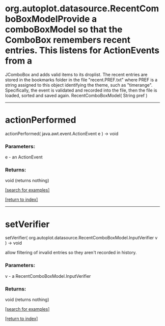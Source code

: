 # org.autoplot.datasource.RecentComboBoxModelProvide a comboBoxModel so that the ComboBox remembers recent entries.  This listens for ActionEvents from a
 JComboBox and adds valid items to its droplist.  The recent entries are stored in the bookmarks folder in the
 file "recent.PREF.txt" where PREF is a string assigned to this object identifying the theme, such as
 "timerange".  Specifically, the event is validated and recorded into the file, then the file is loaded,
 sorted and saved again.
RecentComboBoxModel( String pref )


***
<a name="actionPerformed"></a>
# actionPerformed
actionPerformed( java.awt.event.ActionEvent e ) &rarr; void



### Parameters:
e - an ActionEvent

### Returns:
void (returns nothing)


<a href="https://github.com/autoplot/dev/search?q=actionPerformed&unscoped_q=actionPerformed">[search for examples]</a>

<a href="https://github.com/autoplot/documentation/blob/master/javadoc/index-all.md">[return to index]</a>

***
<a name="setVerifier"></a>
# setVerifier
setVerifier( org.autoplot.datasource.RecentComboBoxModel.InputVerifier v ) &rarr; void

allow filtering of invalid entries so they aren't recorded in history.

### Parameters:
v - a RecentComboBoxModel.InputVerifier

### Returns:
void (returns nothing)


<a href="https://github.com/autoplot/dev/search?q=setVerifier&unscoped_q=setVerifier">[search for examples]</a>

<a href="https://github.com/autoplot/documentation/blob/master/javadoc/index-all.md">[return to index]</a>

